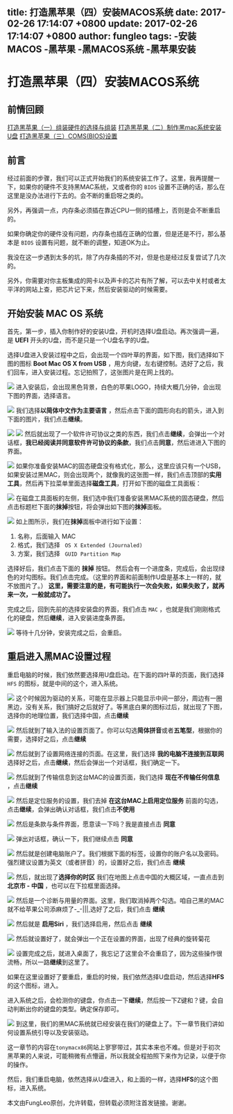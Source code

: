 title: 打造黑苹果（四）安装MACOS系统
date: 2017-02-26 17:14:07 +0800
update: 2017-02-26 17:14:07 +0800
author: fungleo
tags:
    -安装MACOS
    -黑苹果
    -黑MACOS系统
    -黑苹果安装
---

# 打造黑苹果（四）安装MACOS系统

## 前情回顾
[打造黑苹果（一）组装硬件的选择与组装](http://blog.csdn.net/fungleo/article/details/57412461)
[打造黑苹果（二）制作黑mac系统安装U盘](http://blog.csdn.net/fungleo/article/details/57414420)
[打造黑苹果（三）COMS(BIOS)设置](http://blog.csdn.net/fungleo/article/details/57415408)

## 前言

经过前面的步骤，我们可以正式开始我们的系统安装工作了。这里，我再提醒一下，如果你的硬件不支持黑MAC系统，又或者你的 `BIOS` 设置不正确的话，那么在这里是没办法进行下去的。会不断的重启呀之类的。

另外，再强调一点，内存条必须插在靠近CPU一侧的插槽上，否则是会不断重启的。

如果你确定你的硬件没有问题，内存条也插在正确的位置，但是还是不行，那么基本是 `BIOS` 设置有问题，就不断的调整，知道OK为止。

我没在这一步遇到太多的坑，除了内存条插的不对，但是也是经过反复尝试了几次的。

另外，你需要对你主板集成的网卡以及声卡的芯片有所了解，可以去中关村或者太平洋的网站上查，把芯片记下来，然后安装驱动的时候需要。

## 开始安装 MAC OS 系统

首先，第一步，插入你制作好的安装U盘，开机时选择U盘启动。再次强调一遍，是 **UEFI** 开头的U盘，而不是只是一个U盘名字的U盘。

选择U盘进入安装过程中之后，会出现一个四叶草的界面，如下图，我们选择如下图的图标 **Boot Mac OS X from USB** ，用方向键，左右键控制。选好了之后，我们回车，进入安装过程。忘记拍照了，这张图片是在网上找的。

![](https://raw.githubusercontent.com/fengcms/articles/master/image/95/8d997c1dc63429b8356cee9f3a973d.jpg)
进入安装后，会出现黑色背景，白色的苹果LOGO，持续大概几分钟，会出现下图的界面，选择语言。

![](https://raw.githubusercontent.com/fengcms/articles/master/image/72/7c177c6af11d8324920833a7bd8902.jpg)
我们选择**以简体中文作为主要语言** ，然后点击下面的圆形向右的箭头，进入到下面的图片，我们点击**继续**。

![](https://raw.githubusercontent.com/fengcms/articles/master/image/37/39347028c16b2a4a37681263ce6af6.jpg)
![](https://raw.githubusercontent.com/fengcms/articles/master/image/92/bb4674a7774440beda906f34151c9b.jpg)
然后就出现了一个软件许可协议之类的东西，我们点击**继续**，会弹出一个对话框，**我已经阅读并同意软件许可协议的条款**，我们点击**同意**，然后进进入下图的界面。

![](https://raw.githubusercontent.com/fengcms/articles/master/image/16/b363f8e9cca42ee387802b07767b11.jpg)
如果你准备安装MAC的固态硬盘没有格式化，那么，这里应该只有一个USB，如果安装过黑MAC，则会出现两个，就像我的这张图一样，我们点击顶部的**实用工具**，然后再下拉菜单里面选择**磁盘工具**，打开如下图的磁盘工具面板：

![](https://raw.githubusercontent.com/fengcms/articles/master/image/e7/d2cfc38a06a2b6723f4646bc36dd79.jpg)
在磁盘工具面板的左侧，我们选中我们准备安装黑MAC系统的固态硬盘，然后点击标题栏下面的**抹掉**按钮，将会弹出如下图的**抹掉**面板。

![](https://raw.githubusercontent.com/fengcms/articles/master/image/75/cbabf7fd39f71b28319124cee955de.jpg)
如上图所示，我们在**抹掉**面板中进行如下设置：

1. 名称，后面输入 MAC 
2. 格式，我们选择 ` OS X Extended (Journaled)`
3. 方案，我们选择 ` GUID Partition Map`

选择好后，我们点击下面的 **抹掉** 按钮。
然后会有一个进度条，完成后，会出现绿色的对勾图标。我们点击完成。（这里的界面和前面制作U盘是基本上一样的，就不放图片了。）
**这里，需要注意的是，有可能执行一次会失败，如果失败了，就再来一次，一般就成功了。**

完成之后，回到先前的选择安装盘的界面，我们点击 `MAC` ，也就是我们刚刚格式化的硬盘，然后**继续**，进入安装进度条界面。

![](https://raw.githubusercontent.com/fengcms/articles/master/image/9a/a7a770a03360ae0c8df3e357e15b4c.jpg)
等待十几分钟，安装完成之后，会重启。

## 重启进入黑MAC设置过程

重启电脑的时候，我们依然要选择用U盘启动。在下面的四叶草的页面，我们选择 `HFS` 的图标，就是中间的这个，进入系统。

![](https://raw.githubusercontent.com/fengcms/articles/master/image/95/8d997c1dc63429b8356cee9f3a973d.jpg)
这个时候因为驱动的关系，可能在显示器上只能显示中间一部分，周边有一圈黑边，没有关系，我们搞好之后就好了。等黑底白果的图标过后，就出现了下图，选择你的地理位置，我们选择中国，点击**继续**

![](https://raw.githubusercontent.com/fengcms/articles/master/image/5f/328168fff30e2072cad80b8a4ee0ed.jpg)
然后就到了输入法的设置页面了。你可以勾选**简体拼音**或者**五笔型**，根据你的需要，选择好之后，点击**继续**

![](https://raw.githubusercontent.com/fengcms/articles/master/image/9c/f0e9786ea0734afb0fcf1bbb0a4bcf.jpg)
然后就到了设置网络连接的页面。在这里，我们选择 **我的电脑不连接到互联网**选择好之后，点击**继续**，然后会弹出一个对话框，我们确定一下。

![](https://raw.githubusercontent.com/fengcms/articles/master/image/f4/fe079eac94883f3609cb181962a16e.jpg)
然后就到了传输信息到这台MAC的设置页面，我们选择 **现在不传输任何信息** ，点击**继续**

![](https://raw.githubusercontent.com/fengcms/articles/master/image/7a/2aabdf153b9760feae48cbc64ca5c2.jpg)
然后是定位服务的设置，我们去掉 **在这台MAC上启用定位服务** 前面的勾选，点击**继续**，会弹出确认对话框，我们点击**不使用**

![](https://raw.githubusercontent.com/fengcms/articles/master/image/72/ce920d73cadaff5118d6d1a9267857.jpg)
然后是条款与条件界面，愿意读一下吗？我是直接点击 **同意**

![](https://raw.githubusercontent.com/fengcms/articles/master/image/c0/db384126cbeeb63c5a5626f6f8c9bf.jpg)
弹出对话框，确认一下，我们继续点击 **同意**

![](https://raw.githubusercontent.com/fengcms/articles/master/image/de/23c3772fee06edc168e59327427986.jpg)
然后就是创建电脑账户了。我们根据下面的标签，设置你的账户名以及密码。强烈建议设置为英文（或者拼音）的，设置好之后，我们点击 **继续**

![](https://raw.githubusercontent.com/fengcms/articles/master/image/2a/9e04b9a7b5144e5b67420fe3991bd1.jpg)
然后，就出现了**选择你的时区** 我们在地图上点击中国的大概区域，一直点击到 **北京市 - 中国** ，也可以在下拉框里面选择。

![](https://raw.githubusercontent.com/fengcms/articles/master/image/b3/876819757e6287ec7e9d25b29e9032.jpg)
然后是一个诊断与用量的界面。这里，我们取消掉两个勾选。咱自己黑的MAC就不给苹果公司添麻烦了-_-|||,选好了之后，我们点击 **继续**

![](https://raw.githubusercontent.com/fengcms/articles/master/image/2a/15cf3a06e7ca3dfe8cca7953a92c66.jpg)
然后就是 **启用Siri** ，我们选择启用，然后点击 **继续**

![](https://raw.githubusercontent.com/fengcms/articles/master/image/21/58161ad4fa9c9f0a0e71618ba5112b.jpg)
然后就设置好了，就会弹出一个正在设置的界面，出现了经典的旋转菊花

![](https://raw.githubusercontent.com/fengcms/articles/master/image/24/96771b0ce95e3bede57d21606ff80c.jpg)
设置完成之后，就进入桌面了，我忘记了这里会不会重启了，因为这些操作很流畅，所以一路**继续**到这里了。

如果在这里设置好了要重启，重启的时候，我们依然选择U盘启动，然后选择**HFS**的这个图标，进入。

进入系统之后，会检测你的键盘，你点击一下**继续**，然后按一下Z键和？键，会自动判断出你的键盘的类型。确定保存即可。

![](https://raw.githubusercontent.com/fengcms/articles/master/image/82/f5ae1426ec46e514234199ac872573.jpg)
到这里，我们的黑MAC系统就已经安装在我们的硬盘上了。下一章节我们讲如何设置系统引导以及安装驱动。

这一章节的内容在`tonymacx86`网站上寥寥带过，其实本来也不难。但是对于初次黑苹果的人来说，可能稍微有点懵逼，所以我就全程拍照下来作为记录，以便于你的操作。

然后，我们重启电脑，依然选择从U盘进入，和上面的一样，选择**HFS**的这个图标，进入系统。

本文由FungLeo原创，允许转载，但转载必须附注首发链接。谢谢。


